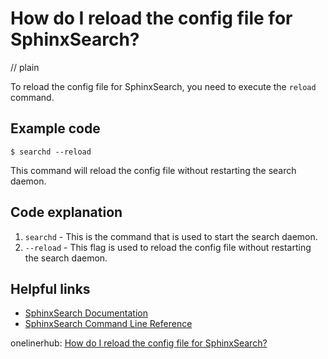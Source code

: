 # How do I reload the config file for SphinxSearch?
// plain

To reload the config file for SphinxSearch, you need to execute the `reload` command.

## Example code

```
$ searchd --reload
```

This command will reload the config file without restarting the search daemon.

## Code explanation


1. `searchd` - This is the command that is used to start the search daemon.
2. `--reload` - This flag is used to reload the config file without restarting the search daemon.

## Helpful links

- [SphinxSearch Documentation](http://sphinxsearch.com/docs/current.html)
- [SphinxSearch Command Line Reference](http://sphinxsearch.com/docs/current.html#command-line-utilities)

onelinerhub: [How do I reload the config file for SphinxSearch?](https://onelinerhub.com/sphinxsearch/how-do-i-reload-the-config-file-for-sphinxsearch)